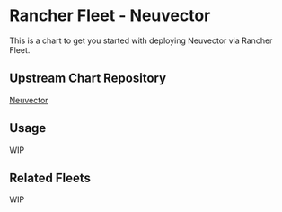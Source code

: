 # Rancher Fleet - Neuvector

This is a chart to get you started with deploying Neuvector via Rancher Fleet.

## Upstream Chart Repository

[Neuvector](https://github.com/neuvector/neuvector-helm/tree/2.2.0/charts/core)

## Usage

WIP

## Related Fleets

WIP
